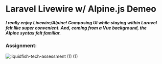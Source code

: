 # Laravel Livewire w/ Alpine.js Demeo

##### I really enjoy Livewire/Alpine!  Composing UI while staying within Laravel felt like super convenient. And, coming from a Vue background, the Alpine syntax felt familiar.

### Assignment:

![liquidfish-tech-assessment (1) (1)](https://user-images.githubusercontent.com/42751684/113644542-99fa5c00-964a-11eb-94c2-f646fdcf94e4.png)


